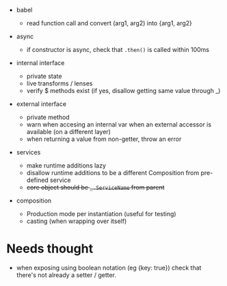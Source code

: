 - babel  
    - read function call and convert (arg1, arg2) into {arg1, arg2}

- async  
    - if constructor is async, check that `.then()` is called within 100ms

- internal interface  
    - private state
    - live transforms / lenses
    - verify $ methods exist (if yes, disallow getting same value through _)
    
- external interface  
  - private method
  - warn when accesing an internal var when an external accessor is available (on a different layer)
  - when returning a value from non-getter, throw an error
  
- services  
  - make runtime additions lazy
  - disallow runtime additions to be a different Composition from pre-defined service   
  - <s>core object should be `_.ServiceName` from parent</s>

- composition  
  - Production mode per instantiation (useful for testing)
  - casting (when wrapping over itself)
    


# Needs thought
  - when exposing using boolean notation (eg {key: true}) check that there's not already a setter / getter.
